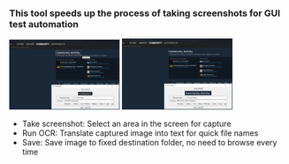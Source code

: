 ### This tool speeds up the process of taking screenshots for GUI test automation

<img src="https://github.com/douglasnavarro/ImageGrabber/blob/master/readme-prints/print2.PNG" alt="print1" width="200"/>

<img src="https://github.com/douglasnavarro/ImageGrabber/blob/master/readme-prints/print3.PNG" alt="print2" width="200"/>

- Take screenshot: Select an area in the screen for capture
- Run OCR: Translate captured image into text for quick file names
- Save: Save image to fixed destination folder, no need to browse every time